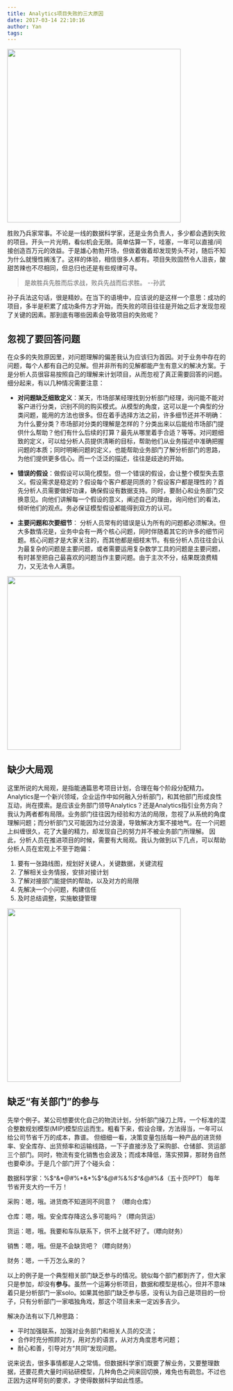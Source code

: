 ```yaml
---
title: Analytics项目失败的三大原因
date: 2017-03-14 22:10:16
author: Yan
tags:
---
```

<img align="middle" src="https://c1.staticflickr.com/1/718/33257311126_195108a3a3.jpg" width="400">

胜败乃兵家常事。不论是一线的数据科学家，还是业务负责人，多少都会遇到失败的项目。开头一片光明，看似机会无限。简单估算一下，哇塞，一年可以直接/间接创造百万元的效益。于是雄心勃勃开场，但做着做着却发现势头不对，随后不知为什么就慢性搁浅了。这样的体验，相信很多人都有。项目失败固然令人沮丧，酸甜苦辣也不尽相同，但总归也还是有些规律可寻。
> 是故胜兵先胜而后求战，败兵先战而后求胜。 --孙武

孙子兵法这句话，很是精妙。在当下的语境中，应该说的是这样一个意思：成功的项目，多半是积累了成功条件方才开始，而失败的项目往往是开始之后才发现忽视了关键的因素。那到底有哪些因素会导致项目的失败呢？

<!--more-->

## 忽视了要回答问题

在众多的失败原因里，对问题理解的偏差我认为应该归为首因。对于业务中存在的问题，每个人都有自己的见解。但并非所有的见解都能产生有意义的解决方案。于是分析人员很容易按照自己的理解来计划项目，从而忽视了真正需要回答的问题。细分起来，有以几种情况需要注意：

- **对问题缺乏细致定义**：某天，市场部某经理找到分析部门经理，询问能不能对客户进行分类，识别不同的购买模式。从模型的角度，这可以是一个典型的分类问题，能用的方法也很多。但在着手选择方法之前，许多细节还并不明确：为什么要分类？市场部对分类的理解是怎样的？分类出来以后能给市场部门提供什么帮助？他们有什么后续的打算？最先从哪里着手合适？等等。对问题细致的定义，可以给分析人员提供清晰的目标，帮助他们从业务描述中准确把握问题的本质；同时明晰问题的定义，也能帮助业务部门了解分析部门的思路，为他们提供更多信心。而一个泛泛的描述，往往是歧途的开始。

- **错误的假设**：做假设可以简化模型。但一个错误的假设，会让整个模型失去意义。假设需求是稳定的？假设每个客户都是同质的？假设客户都是理性的？首先分析人员需要做好功课，确保假设有数据支持。同时，要耐心和业务部门交换意见。向他们讲解每一个假设的意义，阐述自己的理由，询问他们的看法，倾听他们的观点。务必保证模型假设都能得到双方的认可。

- **主要问题和次要细节**： 分析人员常有的错误是认为所有的问题都必须解决。但大多数情况是，业务中会有一两个核心问题，同时伴随着其它的许多的细节问题。核心问题才是大家关注的，而其他都是细枝末节。有些分析人员往往会认为最复杂的问题是主要问题，或者需要运用复杂数学工具的问题是主要问题，有时甚至把自己最喜欢的问题当作主要问题。由于主次不分，结果既浪费精力，又无法令人满意。

<img align="middle" src="https://c1.staticflickr.com/1/769/32617135743_f98f5f53b4.jpg" width="400">

## 缺少大局观

这里所说的大局观，是指能通篇思考项目计划，合理在每个阶段分配精力。Analytics是一个新兴领域，企业运作中如何融入分析部门，和其他部门形成良性互动，尚在摸索。是应该业务部门领导Analytics？还是Analytics指引业务方向？我认为两者都有局限。业务部门往往因为经验和方法的局限，忽视了从系统的角度理解问题；而分析部门又可能因为过分浪漫，导致解决方案不接地气。在一个问题上纠缠很久，花了大量的精力，却发现自己的努力并不被业务部门所理解。
因此，分析人员在推进项目的时候，需要有大局观。我认为做到以下几点，可以帮助分析人员在宏观上不至于跑偏：

1. 要有一张路线图，规划好关键人，关键数据，关键流程
1. 了解相关业务情报，安排对接计划
1. 了解对接部门能提供的帮助，以及对方的局限
1. 先解决一个小问题，构建信任
1. 及时总结调整，实施敏捷管理

<img align="middle" src="https://c1.staticflickr.com/1/622/32617133003_356e7b2fba_z.jpg" width="400">

## 缺乏“有关部门”的参与

先举个例子。某公司想要优化自己的物流计划，分析部门操刀上阵，一个标准的混合整数规划模型(MIP)模型应运而生。粗看下来，假设合理，方法得当，一年可以给公司节省千万的成本，靠谱。 但细细一看，决策变量包括每一种产品的进货频率、安全库存、出货频率和运输线路，一下子直接涉及了采购部、仓储部、货运部三个部门。同时，物流有变化销售也会波及；而成本降低，落实预算，那财务自然也要牵涉。于是几个部门开了个碰头会：

数据科学家：%$^&*@#%*&*%$^&*@#%*&*%$^&*@#%*&*（五十页PPT） 每年节省开支大约一千万！

采购：嗯，哦。进货商不知道同不同意？ （瞟向仓库）

仓库：嗯，哦。安全库存降这么多可能吗？（瞟向货运）

货运：嗯，哦。我要和车队联系下，供不上就不好了。（瞟向财务）

销售：嗯，哦。但是不会缺货吧？（瞟向财务）

财务：嗯，一千万怎么来的？

以上的例子是一个典型相关部门缺乏参与的情况。貌似每个部门都到齐了，但大家只是参加，却没有**参与**。虽然一个运筹分析项目，数据和模型是核心，但并不意味着只是分析部门一家solo。如果其他部门缺乏参与感，没有认为自己是项目的一份子，只有分析部门一家唱独角戏，那这个项目未来一定凶多吉少。

解决办法有以下几种思路：
- 平时加强联系，加强对业务部门和相关人员的交流；
- 合作时充分照顾对方，用对方的语言，从对方角度思考问题；
- 耐心和善，引导对方“共同”发现问题。

说来说去，很多事情都是人之常情。但数据科学家们既要了解业务，又要整理数据，还要花费大量时间钻研模型，几种角色之间来回切换，难免也有疏忽。不过也正因为这样苛刻的要求，才使得数据科学如此性感。
